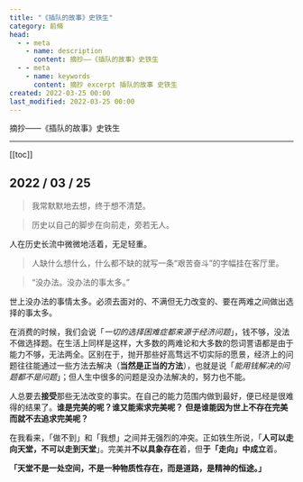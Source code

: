 ```yaml
---
title: "《插队的故事》史铁生"
category: 前脩
head:
  - - meta
    - name: description
      content: 摘抄——《插队的故事》史铁生
  - - meta
    - name: keywords
      content: 摘抄 excerpt 插队的故事 史铁生
created: 2022-03-25 00:00
last_modified: 2022-03-25 00:00
---
```


摘抄——《插队的故事》史铁生

---

[[toc]]

## 2022 / 03 / 25

> 我常默默地去想，终于想不清楚。

> 历史以自己的脚步在向前走，旁若无人。

人在历史长流中微微地活着，无足轻重。

> 人缺什么想什么，什么都不缺的就写一条“艰苦奋斗”的字幅挂在客厅里。

> “没办法。没办法的事太多。”

世上没办法的事情太多。必须去面对的、不满但无力改变的、要在两难之间做出选择的事太多。

在消费的时候，我们会说「_一切的选择困难症都来源于经济问题_」，钱不够，没法不做选择题。在生活上同样是这样，大多数的两难论和大多数的怨词詈语都是由于能力不够，无法两全。区别在于，抛开那些好高骛远不切实际的愿景，经济上的问题往往能通过一些方法去解决（**当然是正当的方法**），也就是说「_能用钱解决的问题都不是问题_」；但人生中很多的问题是没办法解决的，努力也不能。

人总要去**接受**那些无法改变的事实。在自己的能力范围内做到最好，便已经是很难得的结果了。**谁是完美的呢？谁又能索求完美呢？**
**但是谁能因为世上不存在完美而就不去追求完美呢？**

在我看来，「做不到」和「我想」之间并无强烈的冲突。正如铁生所说，「**人可以走向天堂，不可以走到天堂**」。完美并**不以具象存在**着，但**于「走向」中成立**着。

**「天堂不是一处空间，不是一种物质性存在，而是道路，是精神的恒途。」**
